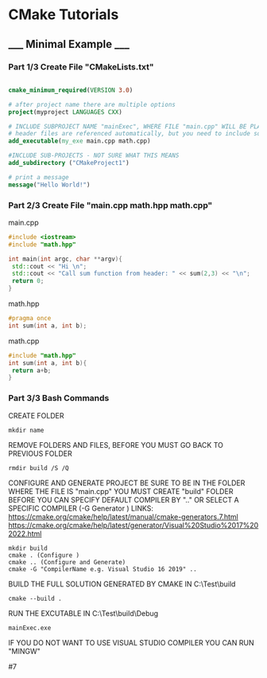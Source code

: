# CMake Tutorials

## ___ Minimal Example ___
### Part 1/3 Create File "CMakeLists.txt"

``` cmake

cmake_minimum_required(VERSION 3.0)

# after project name there are multiple options
project(myproject LANGUAGES CXX)

# INCLUDE SUBPROJECT NAME "mainExec", WHERE FILE "main.cpp" WILL BE PLACED
# header files are referenced automatically, but you need to include source files
add_executable(my_exe main.cpp math.cpp)

#INCLUDE SUB-PROJECTS - NOT SURE WHAT THIS MEANS
add_subdirectory ("CMakeProject1")

# print a message
message("Hello World!")


```

### Part 2/3 Create File "main.cpp math.hpp math.cpp"

main.cpp
``` cpp
#include <iostream>
#include "math.hpp"

int main(int argc, char **argv){
 std::cout << "Hi \n";
 std::cout << "Call sum function from header: " << sum(2,3) << "\n";
 return 0;
}

```

math.hpp
``` hpp
#pragma once
int sum(int a, int b);
```

math.cpp
``` cpp
#include "math.hpp"
int sum(int a, int b){
 return a+b;
}
```

### Part 3/3 Bash Commands


CREATE FOLDER
```
mkdir name
```

REMOVE FOLDERS AND FILES, BEFORE YOU MUST GO BACK TO PREVIOUS FOLDER
```
rmdir build /S /Q
```

CONFIGURE AND GENERATE PROJECT
BE SURE TO BE IN THE FOLDER WHERE THE FILE IS "main.cpp" 
YOU MUST CREATE "build" FOLDER BEFORE 
YOU CAN SPECIFY DEFAULT COMPILER BY ".." OR SELECT A SPECIFIC COMPILER (-G Generator ) 
LINKS:
https://cmake.org/cmake/help/latest/manual/cmake-generators.7.html
https://cmake.org/cmake/help/latest/generator/Visual%20Studio%2017%202022.html

```
mkdir build
cmake . (Configure )
cmake .. (Configure and Generate)
cmake -G "CompilerName e.g. Visual Studio 16 2019" ..
```
 
BUILD THE FULL SOLUTION GENERATED BY CMAKE IN C:\Test\build
```
cmake --build .
```

RUN THE EXCUTABLE IN C:\Test\build\Debug
```
mainExec.exe
```


IF YOU DO NOT WANT TO USE VISUAL STUDIO COMPILER YOU CAN RUN "MINGW" 



#7
